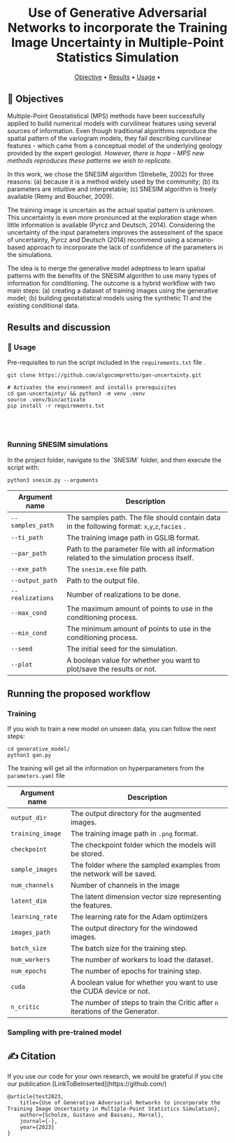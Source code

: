 <h1 align="center">
   Use of Generative Adversarial Networks to incorporate the Training Image Uncertainty in Multiple-Point Statistics Simulation
</h1>

  <p align="center">
  <a href="#objective">Objective</a> •
  <a href="#results">Results</a> •
  <a href="#usage">Usage</a> •
  </p>

  <h2 id="objective" > 🎯 Objectives </h2>

Multiple-Point Geostatistical (MPS) methods have been successfully applied to build numerical models with curvilinear features using several sources of information. Even though traditional algorithms reproduce the spatial pattern of the variogram models, they fail describing curvilinear features - which came from a conceptual model of the underlying geology provided by the expert geologist.  *However, there is hope - MPS new methods reproduces these patterns we wish to replicate.*

In this work, we chose the SNESIM algorithm (Strebelle, 2002) for three reasons: (a) because it is a method widely used by the community; (b) its parameters are intuitive and interpretable; (c) SNESIM algorithm is freely available (Remy and Boucher, 2009).

The training image is uncertain as the actual spatial pattern is unknown. 
This uncertainty is even more pronounced at the exploration stage when little information is available (Pyrcz and Deutsch, 2014). Considering the uncertainty of the input parameters improves the assessment of the space of uncertainty, Pyrcz and Deutsch (2014) recommend using a scenario-based approach to incorporate the lack of confidence of the parameters in the simulations.

The idea is to merge the generative model adeptness to learn spatial patterns with the benefits of the SNESIM algorithm to use many types of information for conditioning. The outcome is a hybrid workflow with two main steps: (a) creating a dataset of training images using the generative model; (b) building geostatistical models using the synthetic TI and the existing conditional data.

<h2 id="results" > Results and discussion</h2>

  
<h3 id="usage" > 👷 Usage </h2>

Pre-requisites to run the script included in the `requirements.txt` file .

  ```shell
  git clone https://github.com/algocompretto/gan-uncertainty.git
  
  # Activates the environment and installs prerequisites
  cd gan-uncertainty/ && python3 -m venv .venv
  source .venv/bin/activate
  pip install -r requirements.txt
  ```
<br><br>

<h3 id="usage-snesim" > Running SNESIM simulations </h3>
In the project folder, navigate to the `SNESIM` folder, and then execute the script with:

  ```shell
  python3 snesim.py --arguments
  ```

| Argument name    | Description                                                                                    |
| ---------------- | ---------------------------------------------------------------------------------------------- |
| `--samples_path` | The samples path. The file should contain data in the following format: `x`,`y`,`z`,`facies` . |
| `--ti_path `     | The training image path in GSLIB format.                                                       |
| `--par_path`     | Path to the parameter file with all information related to the simulation process itself.      |
| `--exe_path`     | The `snesim.exe` file path.                                                                    |
| `--output_path`  | Path to the output file.                                                                       |
| `--realizations` | Number of realizations to be done.                                                             |
| `--max_cond`     | The maximum amount of points to use in the conditioning process.                               |
| `--min_cond`     | The minimum amount of points to use in the conditioning process.                               |
| `--seed`         | The initial seed for the simulation.                                                           |
| `--plot`         | A boolean value for whether you want to plot/save the results or not.                          |

<h2 id="usage-gan" > Running the proposed workflow </h3>
<h3>Training</h4>
If you wish to train a new model on unseen data, you can follow the next steps:

```shell
cd generative_model/
python3 gan.py
```
The training will get all the information on hyperparameters from the `parameters.yaml` file

| Argument name    | Description                                                                    |
| ---------------- | ------------------------------------------------------------------------------ |
| `output_dir`     | The output directory for the augmented images.                                 |
| `training_image` | The training image path in `.png` format.                                      |
| `checkpoint`     | The checkpoint folder which the models will be stored.                         |
| `sample_images`  | The folder where the sampled examples from the network will be saved.          |
| `num_channels`   | Number of channels in the image                                                |
| `latent_dim`     | The latent dimension vector size representing the features.                    |
| `learning_rate`  | The learning rate for the Adam optimizers                                      |
| `images_path`    | The output directory for the windowed images.                                  |
| `batch_size`     | The batch size for the training step.                                          |
| `num_workers`    | The number of workers to load the dataset.                                     |
| `num_epochs`     | The number of epochs for training step.                                        |
| `cuda`           | A boolean value for whether you want to use the CUDA device or not.            |
| `n_critic`       | The number of steps to train the Critic after `n` iterations of the Generator. |


<h3>Sampling with pre-trained model</h4>



<h2 id="citation" > ✍️ Citation </h2>
If you use our code for your own research, we would be grateful if you cite our publication
[LinkToBeInserted](https://github.com/)

```
@article{test2023,
	title={Use of Generative Adversarial Networks to incorporate the Training Image Uncertainty in Multiple-Point Statistics Simulation},
	author={Scholze, Gustavo and Bassani, Marcel},
	journal={-},
	year={2023}
}
```